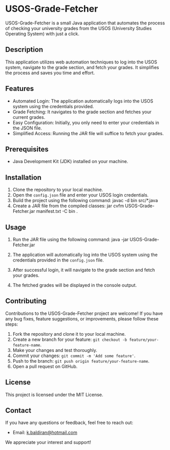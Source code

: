 # USOS-Grade-Fetcher

USOS-Grade-Fetcher is a small Java application that automates the process of checking your university grades from the USOS (University Studies Operating System) with just a click.

## Description

This application utilizes web automation techniques to log into the USOS system, navigate to the grade section, and fetch your grades. It simplifies the process and saves you time and effort.

## Features

- Automated Login: The application automatically logs into the USOS system using the credentials provided.
- Grade Fetching: It navigates to the grade section and fetches your current grades.
- Easy Configuration: Initially, you only need to enter your credentials in the JSON file.
- Simplified Access: Running the JAR file will suffice to fetch your grades.

## Prerequisites

- Java Development Kit (JDK) installed on your machine.

## Installation

1. Clone the repository to your local machine.
2. Open the `config.json` file and enter your USOS login credentials.
3. Build the project using the following command:
javac -d bin src/*.java
4. Create a JAR file from the compiled classes:
jar cvfm USOS-Grade-Fetcher.jar manifest.txt -C bin .

## Usage

1. Run the JAR file using the following command:
java -jar USOS-Grade-Fetcher.jar

2. The application will automatically log into the USOS system using the credentials provided in the `config.json` file.
3. After successful login, it will navigate to the grade section and fetch your grades.
4. The fetched grades will be displayed in the console output.

## Contributing

Contributions to the USOS-Grade-Fetcher project are welcome! If you have any bug fixes, feature suggestions, or improvements, please follow these steps:

1. Fork the repository and clone it to your local machine.
2. Create a new branch for your feature: `git checkout -b feature/your-feature-name`.
3. Make your changes and test thoroughly.
4. Commit your changes: `git commit -m 'Add some feature'`.
5. Push to the branch: `git push origin feature/your-feature-name`.
6. Open a pull request on GitHub.

## License

This project is licensed under the MIT License.

## Contact

If you have any questions or feedback, feel free to reach out:

- Email: [k.baldiran@hotmail.com](mailto:k.baldiran@hotmail.com)

We appreciate your interest and support!

